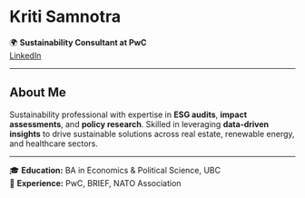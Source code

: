 # Kriti Samnotra

🌍 **Sustainability Consultant at PwC**  
[LinkedIn](https://www.linkedin.com/in/kriti-samnotra)

---

## About Me  
Sustainability professional with expertise in **ESG audits**, **impact assessments**, and **policy research**. Skilled in leveraging **data-driven insights** to drive sustainable solutions across real estate, renewable energy, and healthcare sectors.  

---

🎓 **Education:** BA in Economics & Political Science, UBC  
📂 **Experience:** PwC, BRIEF, NATO Association  
